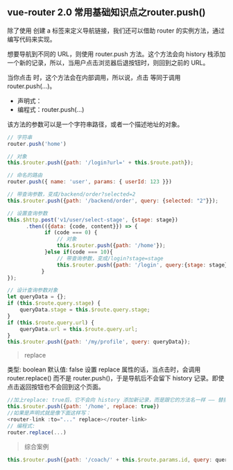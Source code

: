 ## vue-router 2.0 常用基础知识点之router.push()

除了使用 <router-link> 创建 a 标签来定义导航链接，我们还可以借助 router 的实例方法，通过编写代码来实现。

想要导航到不同的 URL，则使用 router.push 方法。这个方法会向 history 栈添加一个新的记录，所以，当用户点击浏览器后退按钮时，则回到之前的 URL。

当你点击 <router-link> 时，这个方法会在内部调用，所以说，点击 <router-link :to="..."> 等同于调用 router.push(...)。

- 声明式：<router-link :to="...">
- 编程式：router.push(...)

该方法的参数可以是一个字符串路径，或者一个描述地址的对象。

```js
// 字符串
router.push('home')

// 对象
this.$router.push({path: '/login?url=' + this.$route.path});

// 命名的路由
router.push({ name: 'user', params: { userId: 123 }})

// 带查询参数，变成/backend/order?selected=2
this.$router.push({path: '/backend/order', query: {selected: "2"}});

// 设置查询参数
this.$http.post('v1/user/select-stage', {stage: stage})
      .then(({data: {code, content}}) => {
            if (code === 0) {
                // 对象
                this.$router.push({path: '/home'});
            }else if(code === 10){
                // 带查询参数，变成/login?stage=stage
                this.$router.push({path: '/login', query:{stage: stage}});
           }
});

// 设计查询参数对象
let queryData = {};
if (this.$route.query.stage) {
    queryData.stage = this.$route.query.stage;
}
if (this.$route.query.url) {
    queryData.url = this.$route.query.url;
}
this.$router.push({path: '/my/profile', query: queryData});
```

> replace

类型: boolean
默认值: false
设置 replace 属性的话，当点击时，会调用 router.replace() 而不是 router.push()，于是导航后不会留下 history 记录。即使点击返回按钮也不会回到这个页面。
```js
//加上replace: true后，它不会向 history 添加新记录，而是跟它的方法名一样 —— 替换掉当前的 history 记录。
this.$router.push({path: '/home', replace: true})
//如果是声明式就是像下面这样写：
<router-link :to="..." replace></router-link>
// 编程式:
router.replace(...)
```
> 综合案例

```js
this.$router.push({path: '/coach/' + this.$route.params.id, query: queryData});
```
